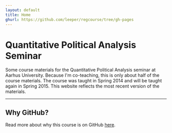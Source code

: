 ```yaml
---
layout: default
title: Home
ghurl: https://github.com/leeper/regcourse/tree/gh-pages
---
```


# Quantitative Political Analysis Seminar #

Some course materials for the Quantitative Political Analysis seminar at Aarhus University. Because I'm co-teaching, this is only about half of the course materials. The course was taught in Spring 2014 and will be taught again in Spring 2015. This website reflects the most recent version of the materials.

---
## Why GitHub? ##

Read more about why this course is on GitHub [here](fork.html).
